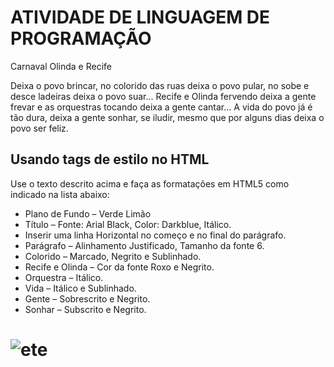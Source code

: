 # ATIVIDADE DE LINGUAGEM DE PROGRAMAÇÃO

Carnaval Olinda e Recife

Deixa o povo brincar, no colorido das ruas deixa o povo
pular, no sobe e desce ladeiras deixa o povo suar... Recife
e Olinda fervendo deixa a gente frevar e as orquestras
tocando deixa a gente cantar... A vida do povo já é tão
dura, deixa a gente sonhar, se iludir, mesmo que por
alguns dias deixa o povo ser feliz.

## Usando tags de estilo no HTML

Use o texto descrito acima e faça as formatações em
HTML5 como indicado na lista abaixo:
- Plano de Fundo – Verde Limão
- Título – Fonte: Arial Black, Color: Darkblue, Itálico.
- Inserir uma linha Horizontal no começo e no final do
parágrafo.
- Parágrafo – Alinhamento Justificado, Tamanho da fonte 6.
- Colorido – Marcado, Negrito e Sublinhado.
- Recife e Olinda – Cor da fonte Roxo e Negrito.
- Orquestra – Itálico.
- Vida – Itálico e Sublinhado.
- Gente – Sobrescrito e Negrito.
- Sonhar – Subscrito e Negrito.

# ![ete](https://user-images.githubusercontent.com/115657777/220170895-7fc91940-da7f-472e-b835-db0e8a438835.png)

